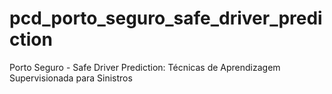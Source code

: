 # pcd_porto_seguro_safe_driver_prediction
Porto Seguro - Safe Driver Prediction: Técnicas de Aprendizagem Supervisionada para Sinistros
